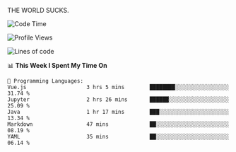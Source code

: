 THE WORLD SUCKS.

<!--START_SECTION:waka-->
![Code Time](http://img.shields.io/badge/Code%20Time-1%2C055%20hrs%2057%20mins-blue)

![Profile Views](http://img.shields.io/badge/Profile%20Views-0-blue)

![Lines of code](https://img.shields.io/badge/From%20Hello%20World%20I%27ve%20Written-1.4%20million%20lines%20of%20code-blue)

📊 **This Week I Spent My Time On** 

```text
💬 Programming Languages: 
Vue.js                   3 hrs 5 mins        ████████░░░░░░░░░░░░░░░░░   31.74 % 
Jupyter                  2 hrs 26 mins       ██████░░░░░░░░░░░░░░░░░░░   25.09 % 
Java                     1 hr 17 mins        ███░░░░░░░░░░░░░░░░░░░░░░   13.34 % 
Markdown                 47 mins             ██░░░░░░░░░░░░░░░░░░░░░░░   08.19 % 
YAML                     35 mins             ██░░░░░░░░░░░░░░░░░░░░░░░   06.14 % 
```


<!--END_SECTION:waka-->
